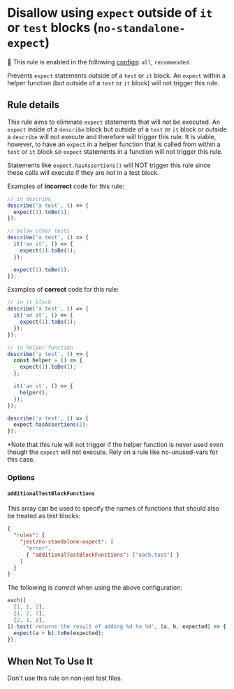 # Disallow using `expect` outside of `it` or `test` blocks (`no-standalone-expect`)

💼 This rule is enabled in the following
[configs](https://github.com/jest-community/eslint-plugin-jest#shareable-configurations):
`all`, `recommended`.

<!-- end rule header - generated by `yarn tools:regenerate-docs` -->

Prevents `expect` statements outside of a `test` or `it` block. An `expect`
within a helper function (but outside of a `test` or `it` block) will not
trigger this rule.

## Rule details

This rule aims to eliminate `expect` statements that will not be executed. An
`expect` inside of a `describe` block but outside of a `test` or `it` block or
outside a `describe` will not execute and therefore will trigger this rule. It
is viable, however, to have an `expect` in a helper function that is called from
within a `test` or `it` block so `expect` statements in a function will not
trigger this rule.

Statements like `expect.hasAssertions()` will NOT trigger this rule since these
calls will execute if they are not in a test block.

Examples of **incorrect** code for this rule:

```js
// in describe
describe('a test', () => {
  expect(1).toBe(1);
});

// below other tests
describe('a test', () => {
  it('an it', () => {
    expect(1).toBe(1);
  });

  expect(1).toBe(1);
});
```

Examples of **correct** code for this rule:

```js
// in it block
describe('a test', () => {
  it('an it', () => {
    expect(1).toBe(1);
  });
});

// in helper function
describe('a test', () => {
  const helper = () => {
    expect(1).toBe(1);
  };

  it('an it', () => {
    helper();
  });
});

describe('a test', () => {
  expect.hasAssertions(1);
});
```

\*Note that this rule will not trigger if the helper function is never used even
though the `expect` will not execute. Rely on a rule like no-unused-vars for
this case.

### Options

#### `additionalTestBlockFunctions`

This array can be used to specify the names of functions that should also be
treated as test blocks:

```json
{
  "rules": {
    "jest/no-standalone-expect": [
      "error",
      { "additionalTestBlockFunctions": ["each.test"] }
    ]
  }
}
```

The following is _correct_ when using the above configuration:

```js
each([
  [1, 1, 2],
  [1, 2, 3],
  [2, 1, 3],
]).test('returns the result of adding %d to %d', (a, b, expected) => {
  expect(a + b).toBe(expected);
});
```

## When Not To Use It

Don't use this rule on non-jest test files.
